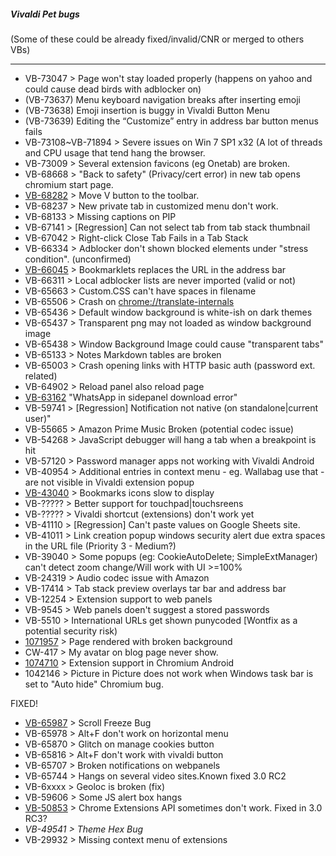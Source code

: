 ##### Vivaldi Pet bugs
(Some of these could be already fixed/invalid/CNR or merged to others VBs)
***
* VB-73047 > Page won't stay loaded properly (happens on yahoo and could cause dead birds with adblocker on)
* (VB-73637) Menu keyboard navigation breaks after inserting emoji
* (VB-73638) Emoji insertion is buggy in Vivaldi Button Menu
* (VB-73639) Editing the “Customize” entry in address bar button menus fails
* VB-73108~VB-71894 > Severe issues on Win 7 SP1 x32 (A lot of threads and CPU usage that tend hang the browser.
* VB-73009 > Several extension favicons (eg Onetab) are broken.
* VB-68668 > "Back to safety" (Privacy/cert error) in new tab opens chromium start page.
* [VB-68282](https://forum.vivaldi.net/topic/47673/move-v-menu-to-bar-below-then-eliminate-entire-wasted-row-space) > Move V button to the toolbar.
* VB-68237 > New private tab in customized menu don't work.
* VB-68133 > Missing captions on PIP
* VB-67141 > \[Regression\] Can not select tab from tab stack thumbnail
* VB-67042 > Right-click Close Tab Fails in a Tab Stack
* VB-66334 > Adblocker don't shown blocked elements under "stress condition". (unconfirmed)
* [VB-66045](https://forum.vivaldi.net/topic/31409/bookmarklets-replaces-the-url-in-the-address-bar) > Bookmarklets replaces the URL in the address bar
* VB-66311 > Local adblocker lists are never imported (valid or not)
* VB-65663 > Custom.CSS can't have spaces in filename
* VB-65506 > Crash on [chrome://translate-internals](chrome://translate-internals)
* VB-65436 > Default window background is white-ish on dark themes
* VB-65437 > Transparent png may not loaded as window background image
* VB-65438 > Window Background Image could cause "transparent tabs"
* VB-65133 > Notes Markdown tables are broken
* VB-65003 > Crash opening links with HTTP basic auth (password ext. related)
* VB-64902 > Reload panel also reload page
* [VB-63162](https://forum.vivaldi.net/post/356455) "WhatsApp in sidepanel download error"
* VB-59741 > \[Regression\] Notification not native (on standalone|current user)"
* VB-55665 > Amazon Prime Music Broken (potential codec issue)
* VB-54268 > JavaScript debugger will hang a tab when a breakpoint is hit
* VB-57120 > Password manager apps not working with Vivaldi Android
* VB-40954 > Additional entries in context menu - eg. Wallabag use that - are not visible in Vivaldi extension popup
* [VB-43040](https://forum.vivaldi.net/topic/28412/bookmark-icons-slow-to-display-in-1-15/43?_=1587634206442) > Bookmarks icons slow to display
* VB-????? > Better support for touchpad|touchsreens
* VB-????? > Vivaldi shortcut (extensions) don't work yet
* VB-41110 > [Regression] Can't paste values on Google Sheets site.
* VB-41011 > Link creation popup windows security alert due extra spaces in the URL file (Priority 3 - Medium?)
* VB-39040 > Some popups (eg: CookieAutoDelete; SimpleExtManager) can't detect zoom change/Will work with UI >=100%
* VB-24319 > Audio codec issue with Amazon
* VB-17414 > Tab stack preview overlays tar bar and address bar
* VB-12254 > Extension support to web panels
* VB-9545 > Web panels doen't suggest a stored passwords
* VB-5510 > International URLs get shown punycoded \[Wontfix as a potential security risk)
* [1071957](https://bugs.chromium.org/p/chromium/issues/detail?id=1042146) > Page rendered with broken background
* CW-417 > My avatar on blog page never show.
* [1074710](https://bugs.chromium.org/p/chromium/issues/detail?id=1074710) > Extension support in Chromium Android
* 1042146 > Picture in Picture does not work when Windows task bar is set to "Auto hide" Chromium bug.

FIXED!

* [VB-65987](https://forum.vivaldi.net/post/361689) > Scroll Freeze Bug
* VB-65978 > Alt+F don't work on horizontal menu
* VB-65870 > Glitch on manage cookies button
* VB-65816 > Alt+F don't work with vivaldi button
* VB-65707 > Broken notifications on webpanels
* VB-65744 > Hangs on several video sites.Known fixed 3.0 RC2
* VB-6xxxx > Geoloc is broken (fix)
* VB-59606 > Some JS alert box hangs
* [VB-50853](https://forum.vivaldi.net/topic/35531/chrome-extension-apis-intermittently-unavailable-on-2-3-1440-61-x86) > Chrome Extensions API sometimes don't work. Fixed in 3.0 RC3?
* _VB-49541 > Theme Hex Bug_
* VB-29932 > Missing context menu of extensions
